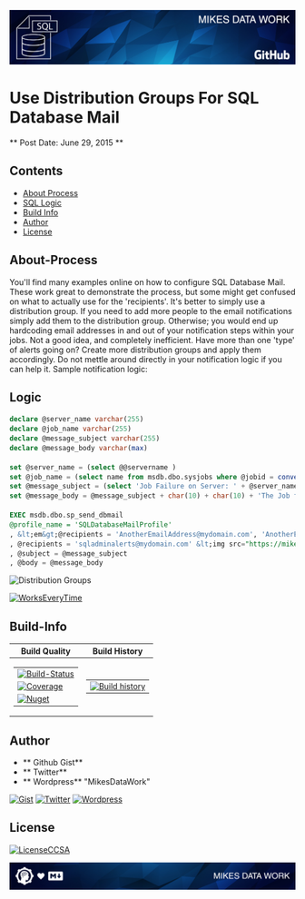 ![CLEVER DATA GIT REPO](https://raw.githubusercontent.com/mikesdatawork/images/master/git_mikes_data_work_banner_01.png "Mikes Data Work")

# Use Distribution Groups For SQL Database Mail
** Post Date: June 29, 2015 **





## Contents    
- [About Process](##About-Process)  
- [SQL Logic](#SQL-Logic)  
- [Build Info](#Build-Info)  
- [Author](#Author)  
- [License](#License)       

## About-Process

<p>You'll find many examples online on how to configure SQL Database Mail. These work great to demonstrate the process, but some might get confused on what to actually use for the 'recipients'. It's better to simply use a distribution group. If you need to add more people to the email notifications simply add them to the distribution group. Otherwise; you would end up hardcoding email addresses in and out of your notification steps within your jobs. Not a good idea, and completely inefficient. Have more than one 'type' of alerts going on? Create more distribution groups and apply them accordingly. Do not mettle around directly in your notification logic if you can help it.
Sample notification logic:</p>   

   
## Logic
```SQL
declare @server_name varchar(255)
declare @job_name varchar(255)
declare @message_subject varchar(255)
declare @message_body varchar(max)
 
set @server_name = (select @@servername )
set @job_name = (select name from msdb.dbo.sysjobs where @jobid = convert(uniqueidentifier, $(escape_none(jobid))))
set @message_subject = (select 'Job Failure on Server: ' + @server_name + ' Job: ' + @job_name
set @message_body = @message_subject + char(10) + char(10) + 'The Job failed at step (step name):'
 
EXEC msdb.dbo.sp_send_dbmail
@profile_name = 'SQLDatabaseMailProfile'
, &lt;em&gt;@recipients = 'AnotherEmailAddress@mydomain.com', 'AnotherEmailAddress', 'AnotherEmailAddress'&lt;/em&gt; &lt;img src="https://mikesdatawork.files.wordpress.com/2015/06/image002.png" alt="" width="14" height="14" class="alignnone size-full wp-image-568" /&gt; NOT efficient.
, @recipients = 'sqladminalerts@mydomain.com' &lt;img src="https://mikesdatawork.files.wordpress.com/2015/06/image002.png" alt="" width="14" height="14" class="alignnone size-full wp-image-568" /&gt; More efficient. Use distribution groups.
, @subject = @message_subject
, @body = @message_body
```

![Distribution Groups]( https://mikesdatawork.files.wordpress.com/2015/06/image0032.jpg "SQL Database mail")
 


[![WorksEveryTime](https://forthebadge.com/images/badges/60-percent-of-the-time-works-every-time.svg)](https://shitday.de/)

## Build-Info

| Build Quality | Build History |
|--|--|
|<table><tr><td>[![Build-Status](https://ci.appveyor.com/api/projects/status/pjxh5g91jpbh7t84?svg?style=flat-square)](#)</td></tr><tr><td>[![Coverage](https://coveralls.io/repos/github/tygerbytes/ResourceFitness/badge.svg?style=flat-square)](#)</td></tr><tr><td>[![Nuget](https://img.shields.io/nuget/v/TW.Resfit.Core.svg?style=flat-square)](#)</td></tr></table>|<table><tr><td>[![Build history](https://buildstats.info/appveyor/chart/tygerbytes/resourcefitness)](#)</td></tr></table>|

## Author

- ** Github Gist**
- ** Twitter**
- ** Wordpress** "MikesDataWork"

[![Gist](https://img.shields.io/badge/Gist-MikesDataWork-<COLOR>.svg)](https://gist.github.com/mikesdatawork)
[![Twitter](https://img.shields.io/badge/Twitter-MikesDataWork-<COLOR>.svg)](https://twitter.com/mikesdatawork)
[![Wordpress](https://img.shields.io/badge/Wordpress-MikesDataWork-<COLOR>.svg)](https://mikesdatawork.wordpress.com/)

   
## License
[![LicenseCCSA](https://img.shields.io/badge/License-CreativeCommonsSA-<COLOR>.svg)](https://creativecommons.org/share-your-work/licensing-types-examples/)

![Mikes Data Work](https://raw.githubusercontent.com/mikesdatawork/images/master/git_mikes_data_work_banner_02.png "Mikes Data Work")

